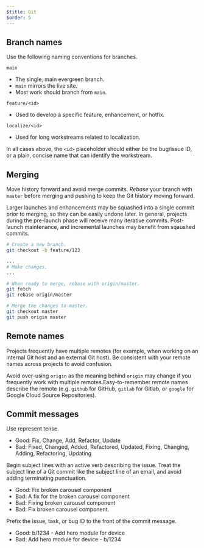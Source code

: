 ```yaml
---
$title: Git
$order: 5
---
```

## Branch names

Use the following naming conventions for branches.

`main`

- The single, main evergreen branch.
- `main` mirrors the live site.
- Most work should branch from `main`.

`feature/<id>`

- Used to develop a specific feature, enhancement, or hotfix.

`localize/<id>`

- Used for long workstreams related to localization.

In all cases above, the `<id>` placeholder should either be the bug/issue
ID, or a plain, concise name that can identify the workstream.

## Merging

Move history forward and avoid merge commits. *Rebase* your branch with
`master` before merging and pushing to keep the Git history moving forward.

Larger launches and enhancements may be squashed into a single commit prior to
merging, so they can be easily undone later. In general, projects during the
pre-launch phase will receive many iterative commits. Post-launch maintenance,
and incremental launches may benefit from sqaushed commits.

```bash
# Create a new branch.
git checkout -b feature/123

...
# Make changes.
...

# When ready to merge, rebase with origin/master.
git fetch
git rebase origin/master

# Merge the changes to master.
git checkout master
git push origin master
```

## Remote names

Projects frequently have multiple remotes (for example, when working on an
internal Git host and an external Git host). Be consistent with your remote
names across projects to avoid confusion.

Avoid over-using `origin` as the meaning behind `origin` may change if you
frequently work with multiple remotes.Easy-to-remember remote names describe
the remote (e.g. `github` for GitHub, `gitlab` for Gitlab, or `google` for
Google Cloud Source Repositories).

## Commit messages

Use represent tense.

  - Good: Fix, Change, Add, Refactor, Update
  - Bad: Fixed, Changed, Added, Refactored, Updated, Fixing, Changing, Adding, Refactoring, Updating

Begin subject lines with an active verb describing the issue. Treat the subject
line of a Git commit like the subject line of an email, and avoid adding
terminating punctuation.

  - Good: Fix broken carousel component
  - Bad: A fix for the broken carousel component
  - Bad: Fixing broken carousel component
  - Bad: Fix broken carousel component.

Prefix the issue, task, or bug ID to the front of the commit message.

  - Good: b/1234 - Add hero module for device
  - Bad: Add hero module for device - b/1234
